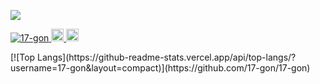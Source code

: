 ![](https://github-readme-stats.vercel.app/api?username=17-gon&count_private=true&show_icons=true&theme=dracula)
<p align="left">
  <a href="https://github.com/17-gon/17-gon/">
    <img src="https://komarev.com/ghpvc/?username=17-gon" alt="17-gon" />
  </a>
  <a href="http://twitter.com/rikuinada17_gon">
    <img height="20" src="https://img.shields.io/twitter/follow/rikuinada17_gon?label=Twitter&logo=twitter&style=flat" />
  </a>
  <a href="https://github.com/17-gon">
    <img height="20" src="https://img.shields.io/github/followers/17-gon?label=follow&logo=github&style=flat" />
  </a>
</p>
[![Top Langs](https://github-readme-stats.vercel.app/api/top-langs/?username=17-gon&layout=compact)](https://github.com/17-gon/17-gon)
